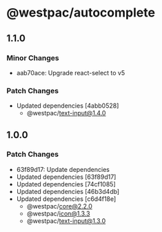 # @westpac/autocomplete

## 1.1.0

### Minor Changes

- aab70ace: Upgrade react-select to v5

### Patch Changes

- Updated dependencies [4abb0528]
  - @westpac/text-input@1.4.0

## 1.0.0

### Patch Changes

- 63f89d17: Update dependencies
- Updated dependencies [63f89d17]
- Updated dependencies [74cf1085]
- Updated dependencies [46b3d4db]
- Updated dependencies [c6d4f18e]
  - @westpac/core@2.2.0
  - @westpac/icon@1.3.3
  - @westpac/text-input@1.3.0
